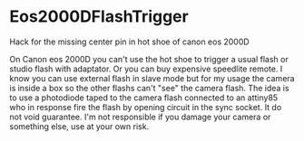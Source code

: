# Eos2000DFlashTrigger
 Hack for the missing center pin in hot shoe of canon eos 2000D

On Canon eos 2000D you can't use the hot shoe to trigger a usual flash or studio flash with adaptator. Or you can buy expensive speedlite remote.
I know you can use external flash in slave mode but for my usage the camera is inside a box so the other flashs can't "see" the camera flash.
The idea is to use a photodiode taped to the camera flash connected to an attiny85 who in response fire the flash by opening circuit in the sync socket. It do not void guarantee. I'm not responsible if you damage your camera or something else, use at your own risk.

